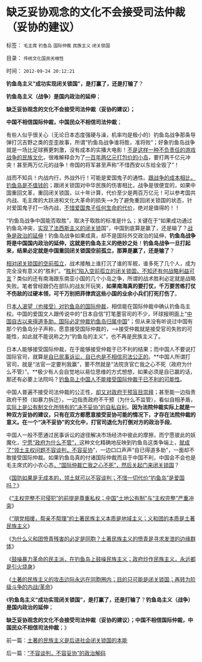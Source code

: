 # 缺乏妥协观念的文化不会接受司法仲裁（妥协的建议）

标签： `毛主席` `钓鱼岛` `国际仲裁` `民族主义` `闭关锁国` 

目录： `传统文化国民劣根性`

时间： `2012-09-24 20:12:21`

**钓鱼岛主义“成功实现闭关锁国”，是打赢了，还是打输了**？

**钓鱼岛主义（战争）是国内政治的延伸**；

**缺乏妥协观念的文化不会接受司法仲裁（妥协的建议）；**

**中国不相信国际仲裁，中国民众不相信司法仲裁**；

有些人似乎很关心（无论日本态度强硬与澡，机率均是极小的）钓鱼岛战争那条导弹打沉吉野之类的歪歪故事，所谓“钓鱼岛战争谁将胜，准将败”；好象钓鱼岛战争就是一场比足球赛更刺激，没有成本的实播大电影！[不是这样一种不负责任的游戏战争的民族文化](../../../2009/12/6/中国传统文化与现代战争格格不入.md)，很难解释会为了[一百年两亿元打包价的小岛](../../../2012/9/10/钓鱼岛面子金贵的成本和价格.md)，要打两千亿元冲突！甚至两万亿元的战争！帝国的将军甚至声称“不惜西安以东给全毁了”！

战而不知兵！内战内行，外战外行！可能是爱国鬼子的通性。[跟战争的成本相比，钓鱼岛是不值钱的](../../../2009/12/17/正义向善的战争，和不正义的战争.md)；跟闭关锁国对中华民族的伤害相比，战争是很便宜的，如果中国重回文革，重回闭关锁国，以十年计算，代价至少是两百万亿元！可以参考国共内战、毛主席的大跃进和文化大革命的损失——>为了避免重回闭关锁国的状态，针对爱国鬼子打一场内战，[不惜爱国鬼子任何生命的代价](../../../2009/6/30/不惜一切代价牺牲全民族利益是卖国！叛国！.md)，绝对是值得的！！

“钓鱼岛战争中国能否取胜”，取决于取胜的标准是什么；关键在于“如果成功通过钓鱼岛冲突，[实现了法西斯主义的闭关锁](../../../2008/11/24/中国150年来失败根本原因.md)国”，中国到底算是赢了，还是输了？[战争是政治的延伸](../../../2009/2/1/国家兴亡，与军事无关.md)！钓鱼岛战争如果成真，却不是国际外交政治的延伸，**钓鱼岛战争将是中国国内政治的延伸，这就是钓鱼岛主义的绝妙之处**！**钓鱼岛战争一旦打起来，结果必定就是中国重回闭关锁国空前孤立，那算是赢了，还是输了**？

[相对闭关锁国的空前孤立](../../../2012/1/23/越是大国越依赖内需，越不能闭关锁国,越依赖于市场经济.md)，战术接触上谁打沉了谁的军舰，谁多死了几个人，成为完全没有意义的“胜利”。“[胜利”陷入空前孤立的闭关锁国，不知还有何战略利益可言](../../../2009/12/8/加强国防不能依靠文学创作.md)？类似的还有南海跟东南亚小国的几个小岛之争，所谓的战术胜利必定就是战略失败。笔者曾经跟仍在部队的战友开玩笑，**如果南海真的要打仗，千万要苦练打仗不伤敌的过硬本领，可千万别把菲律宾这些小国的业余小兵们打死打伤了**。

日[本人渴望（也接受）对钓鱼岛的国际仲裁](../../../2010/9/16/侵略的定义；日本向美国宣战，中国将收回钓鱼岛.md)，相信能在国际仲裁中确认钓鱼岛主权。中国的爱国文人跟传说中的“日本自信”打笔墨官司的不少，环球报明面上“[中国自古以来得道多助，国际必定仲裁钓鱼岛归属中国](../../../2010/9/16/钓鱼岛主义的文学价值和粪青保鲜.md)”；但从来没有听说过中国有那个钓鱼岛分子声称，愿意接受国际仲裁的，——>接受仲裁就是接受官司失败的可能性，如此就不能说称之为“钓鱼岛的主义”，也不再是民族主义了。

日本人能够接受国际仲裁，在于能够接受仲裁于已不利的结果；而中国人不要说打国际官司，就算是[自已民事诉讼，自已也是不相信司法公正的](../../../2012/5/5/恶法总是大多数，循例辩护，集体诉讼，控辩交易，法家暴政.md)。**中国人所谓打官司，就是“法官一定要判我赢”，要不然就是“法院贪官亡我之心不死（政府为什么不管）”。**极少有人会自觉地以易位思维的方式想想，如果必须是自已赢的话，那还有必要上法院吗？[钓鱼岛上中国人不能接受国际仲裁于已不利的可能性](http://darthvad.blog.163.com/blog/static/533994702011917035162/)。

中国人普遍不接受司法仲裁的公正性，[却又对政府干预盲目崇拜](http://darthvad.blog.163.com/blog/static/5339947020111128253230/)；甚至能一边指责政府干预（如暴力拆迁），一边指责政府不干预（为什么不监管），看似自相矛盾，[实际上是公有制文化所特有的“决不妥协”的自私自利](../../../2009/3/27/所谓“永不妥协”的美德就是极端的自私及愚蠢.md)。**因为法院仲裁实际上就是一种双方妥协的建议，只有在双方都愿意接受妥协可能的情况下，才存在法院仲裁的意义。在一个“决不妥协”的文化中，打官司退化为打倒对方的政治手段**。

中国人一般不愿通过民事诉讼的途径解决市场经济中彼此的摩擦，而宁愿彼此的妖魔化，[宁愿“政府为什么不管”，](../../../2011/8/15/胡乱批评政府的国民劣根性.md)这种文化精确地反映到钓鱼岛这类争端上，[就成了“领土主权问题不容谈判，不容妥协](../../../2010/9/25/“拒不妥协，不容谈判”的双边含义.md)”，一边口口声声“自已得道多助”，一面却不敢接受国际仲裁。如果钓鱼岛真的付诸国际仲裁而且于中国不利，中国会不会也是毛主席式的小农心态[，“国际仲裁亡我之心不死”，然后关起门来闭关锁国](../../../2009/12/25/自力更生国防建设是小农意识历史经验.md)？

《[国防如果是无成本的，领土就可以不容谈判；不惜一切代价“钓鱼岛”是爱国吗？](../../../2012/9/10/钓鱼岛面子金贵的成本和价格.md)》

《[“主权完整不可侵犯”的前提是尊重私权；中国“土地公有制”与“主权完整”严重冲突](../../../2012/9/11/万一日本割让钓鱼岛，怎么办？.md)》

《[“朋党相援，帮亲不帮理”的土著民族主义本质是地域主义；义和团的本质是土著民族主义](http://blog.sina.com.cn/s/blog_5563a64d0102e553.html)》

《[为什么义和团愤青残害的必定是同胞？土著民族主义的愤青是寻求发泄的边缘群体](../../../2012/9/22/义和团的五四精神残害的恐怕只能是同胞.md)》

《[鼓噪暴力革命的民主派，在钓鱼岛上鼓噪民族主义；政府炒作民族主义，永远都是引火烧身](../../../2012/9/22/鼓噪暴力革命的炒作民族主义.md)》

《[土著的民族主义的攻击边际永远在同胞圈内；目的只可能是闭关锁国；再转为阶级斗争的内战/革命](../../../2012/9/24/土著的民族主义是后进社会闭关锁国的本能.md)》

《**钓鱼岛主义“成功实现闭关锁国”，是打赢了，还是打输了**？**钓鱼岛主义（战争）是国内政治的延伸**；

**缺乏妥协观念的文化不会接受司法仲裁（妥协的建议）；中国不相信国际仲裁，中国民众不相信司法仲裁**；》



前一篇：[土著的民族主义是后进社会闭关锁国的本能](../../../2012/9/24/土著的民族主义是后进社会闭关锁国的本能.md)

后一篇：[“不容谈判，不容妥协”的政治解码](../../../2012/9/24/“不容谈判，不容妥协”的政治解码.md)